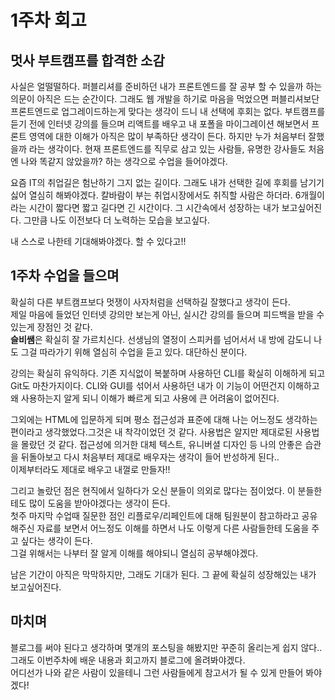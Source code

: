 # 1주차 회고

## 멋사 부트캠프를 합격한 소감

사실은 얼떨떨하다. 퍼블리셔를 준비하던 내가 프론트엔드를 잘 공부 할 수 있을까 하는 의문이 아직은 드는 순간이다.
그래도 웹 개발을 하기로 마음을 먹었으면 퍼블리셔보단 프론트엔드로 업그레이드하는게 맞다는 생각이 드니 내 선택에 후회는 없다.
부트캠프를 듣기 전에 인터넷 강의를 들으며 리액트를 배우고 내 포폴을 마이그레이션 해보면서 프론트 영역에 대한 이해가 아직은 많이 부족하단 생각이 든다. 하지만 누가 처음부터 잘했을까 라는 생각이다. 현재 프론트엔드를 직무로 삼고 있는 사람들, 유명한 강사들도 처음엔 나와 똑같지 않았을까? 하는 생각으로 수업을 들어야겠다.

요즘 IT의 취업길은 험난하기 그지 없는 길이다. 그래도 내가 선택한 길에 후회를 남기기 싫어 열심히 해봐야겠다. 칼바람이 부는 취업시장에서도 취직할 사람은 하더라. 6개월이라는 시간이 짧다면 짧고 길다면 긴 시간이다. 그 시간속에서 성장하는 내가 보고싶어진다. 그만큼 나도 이전보다 더 노력하는 모습을 보고싶다.

내 스스로 나한테 기대해봐야겠다. 할 수 있다고!!

## 1주차 수업을 들으며

확실히 다른 부트캠프보다 멋쟁이 사자처럼을 선택하길 잘했다고 생각이 든다.  
제일 마음에 들었던 인터넷 강의만 보는게 아닌, 실시간 강의를 들으며 피드백을 받을 수 있는게 장점인 것 같다.  
**슬비쌤**은 확실히 잘 가르치신다. 선생님의 열정이 스피커를 넘어서서 내 방에 감도니 나도 그걸 따라가기 위해 열심히 수업을 듣고 있다. 대단하신 분이다.

강의는 확실히 유익하다. 기존 지식없이 복붙하며 사용하던 CLI를 확실히 이해하게 되고 Git도 마찬가지이다. CLI와 GUI를 섞어서 사용하던 내가 이 기능이 어떤건지 이해하고 왜 사용하는지 알게 되니 이해가 빠르게 되고 사용에 큰 어려움이 없어진다.

그외에는 HTML에 입문하게 되며 평소 접근성과 표준에 대해 나는 어느정도 생각하는 편이라고 생각했었다.그것은 내 착각이었던 것 같다. 사용법은 알지만 제대로된 사용법을 몰랐던 것 같다. 접근성에 의거한 대체 텍스트, 유니버셜 디자인 등 나의 안좋은 습관을 뒤돌아보고 다시 처음부터 제대로 배우자는 생각이 들어 반성하게 된다..  
이제부터라도 제대로 배우고 내껄로 만들자!!

그리고 놀랐던 점은 현직에서 일하다가 오신 분들이 의외로 많다는 점이었다. 이 분들한테도 많이 도움을 받아야겠다는 생각이 든다.  
첫주 마지막 수업때 질문한 점인 리플로우/리페인트에 대해 팀원분이 참고하라고 공유해주신 자료를 보면서 어느정도 이해를 하면서 나도 이렇게 다른 사람들한테 도움을 주고 싶다는 생각이 든다.  
그걸 위해서는 나부터 잘 알게 이해를 해야되니 열심히 공부해야겠다.

남은 기간이 아직은 막막하지만, 그래도 기대가 된다. 그 끝에 확실히 성장해있는 내가 보고싶어진다.

## 마치며

블로그를 써야 된다고 생각하며 몇개의 포스팅을 해봤지만 꾸준히 올리는게 쉽지 않다.. 그래도 이번주차에 배운 내용과 회고까지 블로그에 올려봐야겠다.  
어디선가 나와 같은 사람이 있을테니 그런 사람들에게 참고서가 될 수 있게 만들어 봐야겠다!
